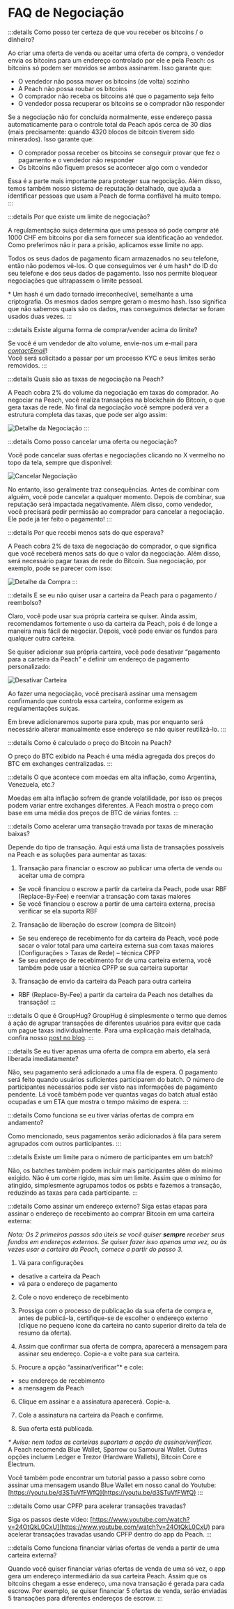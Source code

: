 # FAQ de Negociação

:::details Como posso ter certeza de que vou receber os bitcoins / o dinheiro?

Ao criar uma oferta de venda ou aceitar uma oferta de compra, o vendedor envia os bitcoins para um endereço controlado por ele e pela Peach: os bitcoins só podem ser movidos se ambos assinarem. Isso garante que:

- O vendedor não possa mover os bitcoins (de volta) sozinho  
- A Peach não possa roubar os bitcoins  
- O comprador não receba os bitcoins até que o pagamento seja feito  
- O vendedor possa recuperar os bitcoins se o comprador não responder  

Se a negociação não for concluída normalmente, esse endereço passa automaticamente para o controle total da Peach após cerca de 30 dias (mais precisamente: quando 4320 blocos de bitcoin tiverem sido minerados). Isso garante que:

- O comprador possa receber os bitcoins se conseguir provar que fez o pagamento e o vendedor não responder  
- Os bitcoins não fiquem presos se acontecer algo com o vendedor  

Essa é a parte mais importante para proteger sua negociação. Além disso, temos também nosso sistema de reputação detalhado, que ajuda a identificar pessoas que usam a Peach de forma confiável há muito tempo.
:::

:::details Por que existe um limite de negociação?

A regulamentação suíça determina que uma pessoa só pode comprar até 1000 CHF em bitcoins por dia sem fornecer sua identificação ao vendedor. Como preferimos não ir para a prisão, aplicamos esse limite no app.

Todos os seus dados de pagamento ficam armazenados no seu telefone, então não podemos vê-los. O que conseguimos ver é um hash\* do ID do seu telefone e dos seus dados de pagamento. Isso nos permite bloquear negociações que ultrapassem o limite pessoal.

\* Um hash é um dado tornado irreconhecível, semelhante a uma criptografia. Os mesmos dados sempre geram o mesmo hash. Isso significa que não sabemos quais são os dados, mas conseguimos detectar se foram usados duas vezes.
:::

:::details Existe alguma forma de comprar/vender acima do limite?

Se você é um vendedor de alto volume, envie-nos um e-mail para [$contactEmail$](mailto:$contactEmail$)!  
Você será solicitado a passar por um processo KYC e seus limites serão removidos.
:::

:::details Quais são as taxas de negociação na Peach?

A Peach cobra 2% do volume da negociação em taxas do comprador. Ao negociar na Peach, você realiza transações na blockchain do Bitcoin, o que gera taxas de rede. No final da negociação você sempre poderá ver a estrutura completa das taxas, que pode ser algo assim:

![Detalhe da Negociação](/img/faq/trading/TradeBreakdowns.png)
:::

:::details Como posso cancelar uma oferta ou negociação?

Você pode cancelar suas ofertas e negociações clicando no X vermelho no topo da tela, sempre que disponível:

![Cancelar Negociação](/img/faq/trading/cancel.png)

No entanto, isso geralmente traz consequências. Antes de combinar com alguém, você pode cancelar a qualquer momento. Depois de combinar, sua reputação será impactada negativamente. Além disso, como vendedor, você precisará pedir permissão ao comprador para cancelar a negociação. Ele pode já ter feito o pagamento!
:::

:::details Por que recebi menos sats do que esperava?

A Peach cobra 2% de taxa de negociação do comprador, o que significa que você receberá menos sats do que o valor da negociação. Além disso, será necessário pagar taxas de rede do Bitcoin. Sua negociação, por exemplo, pode se parecer com isso:

![Detalhe da Compra](/img/faq/trading/TradeBreakdownBuy.png)
:::

:::details E se eu não quiser usar a carteira da Peach para o pagamento / reembolso?

Claro, você pode usar sua própria carteira se quiser. Ainda assim, recomendamos fortemente o uso da carteira da Peach, pois é de longe a maneira mais fácil de negociar. Depois, você pode enviar os fundos para qualquer outra carteira.

Se quiser adicionar sua própria carteira, você pode desativar “pagamento para a carteira da Peach” e definir um endereço de pagamento personalizado:

![Desativar Carteira](/img/faq/trading/disablewallet.png)

Ao fazer uma negociação, você precisará assinar uma mensagem confirmando que controla essa carteira, conforme exigem as regulamentações suíças.

Em breve adicionaremos suporte para xpub, mas por enquanto será necessário alterar manualmente esse endereço se não quiser reutilizá-lo.
:::

:::details Como é calculado o preço do Bitcoin na Peach?

O preço do BTC exibido na Peach é uma média agregada dos preços do BTC em exchanges centralizadas.
:::

:::details O que acontece com moedas em alta inflação, como Argentina, Venezuela, etc.?

Moedas em alta inflação sofrem de grande volatilidade, por isso os preços podem variar entre exchanges diferentes. A Peach mostra o preço com base em uma média dos preços de BTC de várias fontes.
:::

:::details Como acelerar uma transação travada por taxas de mineração baixas?

Depende do tipo de transação. Aqui está uma lista de transações possíveis na Peach e as soluções para aumentar as taxas:

1. Transação para financiar o escrow ao publicar uma oferta de venda ou aceitar uma de compra  

- Se você financiou o escrow a partir da carteira da Peach, pode usar RBF (Replace-By-Fee) e reenviar a transação com taxas maiores  
- Se você financiou o escrow a partir de uma carteira externa, precisa verificar se ela suporta RBF  

2. Transação de liberação do escrow (compra de Bitcoin)  

- Se seu endereço de recebimento for da carteira da Peach, você pode sacar o valor total para uma carteira externa sua com taxas maiores (Configurações > Taxas de Rede) – técnica CPFP  
- Se seu endereço de recebimento for de uma carteira externa, você também pode usar a técnica CPFP se sua carteira suportar  

3. Transação de envio da carteira da Peach para outra carteira  

- RBF (Replace-By-Fee) a partir da carteira da Peach nos detalhes da transação!
  :::

:::details O que é GroupHug?
GroupHug é simplesmente o termo que demos à ação de agrupar transações de diferentes usuários para evitar que cada um pague taxas individualmente. Para uma explicação mais detalhada, confira nosso [post no blog](https://peachbitcoin.com/blog/group-hug).
:::

:::details Se eu tiver apenas uma oferta de compra em aberto, ela será liberada imediatamente?

Não, seu pagamento será adicionado a uma fila de espera. O pagamento será feito quando usuários suficientes participarem do batch. O número de participantes necessários pode ser visto nas informações de pagamento pendente. Lá você também pode ver quantas vagas do batch atual estão ocupadas e um ETA que mostra o tempo máximo de espera.
:::

:::details Como funciona se eu tiver várias ofertas de compra em andamento?

Como mencionado, seus pagamentos serão adicionados à fila para serem agrupados com outros participantes.
:::

:::details Existe um limite para o número de participantes em um batch?

Não, os batches também podem incluir mais participantes além do mínimo exigido. Não é um corte rígido, mas sim um limite. Assim que o mínimo for atingido, simplesmente agrupamos todos os psbts e fazemos a transação, reduzindo as taxas para cada participante.
:::

:::details Como assinar um endereço externo?
Siga estas etapas para assinar o endereço de recebimento ao comprar Bitcoin em uma carteira externa:

_Nota: Os 2 primeiros passos são úteis se você quiser **sempre** receber seus fundos em endereços externos. Se quiser fazer isso apenas uma vez, ou às vezes usar a carteira da Peach, comece a partir do passo 3._

1. Vá para configurações  

- desative a carteira da Peach  
- vá para o endereço de pagamento  

2. Cole o novo endereço de recebimento  

3. Prossiga com o processo de publicação da sua oferta de compra e, antes de publicá-la, certifique-se de escolher o endereço externo (clique no pequeno ícone da carteira no canto superior direito da tela de resumo da oferta).  

4. Assim que confirmar sua oferta de compra, aparecerá a mensagem para assinar seu endereço. Copie-a e volte para sua carteira.  

5. Procure a opção “assinar/verificar”\* e cole:  

- seu endereço de recebimento  
- a mensagem da Peach  

6. Clique em assinar e a assinatura aparecerá. Copie-a.  

7. Cole a assinatura na carteira da Peach e confirme.  

8. Sua oferta está publicada.  

_\* Aviso: nem todas as carteiras suportam a opção de assinar/verificar._  
A Peach recomenda Blue Wallet, Sparrow ou Samourai Wallet. Outras opções incluem Ledger e Trezor (Hardware Wallets), Bitcoin Core e Electrum.  

Você também pode encontrar um tutorial passo a passo sobre como assinar uma mensagem usando Blue Wallet em nosso canal do Youtube: [https://youtu.be/d3STuVfFWfQ](https://youtu.be/d3STuVfFWfQ)
:::

:::details Como usar CPFP para acelerar transações travadas?

Siga os passos deste vídeo: [https://www.youtube.com/watch?v=24OtQkL0CxU](https://www.youtube.com/watch?v=24OtQkL0CxU) para acelerar transações travadas usando CPFP dentro do app da Peach.
:::

:::details Como funciona financiar várias ofertas de venda a partir de uma carteira externa?

Quando você quiser financiar várias ofertas de venda de uma só vez, o app gera um endereço intermediário da sua carteira Peach. Assim que os bitcoins chegam a esse endereço, uma nova transação é gerada para cada escrow. Por exemplo, se quiser financiar 5 ofertas de venda, serão enviadas 5 transações para diferentes endereços de escrow.
:::
